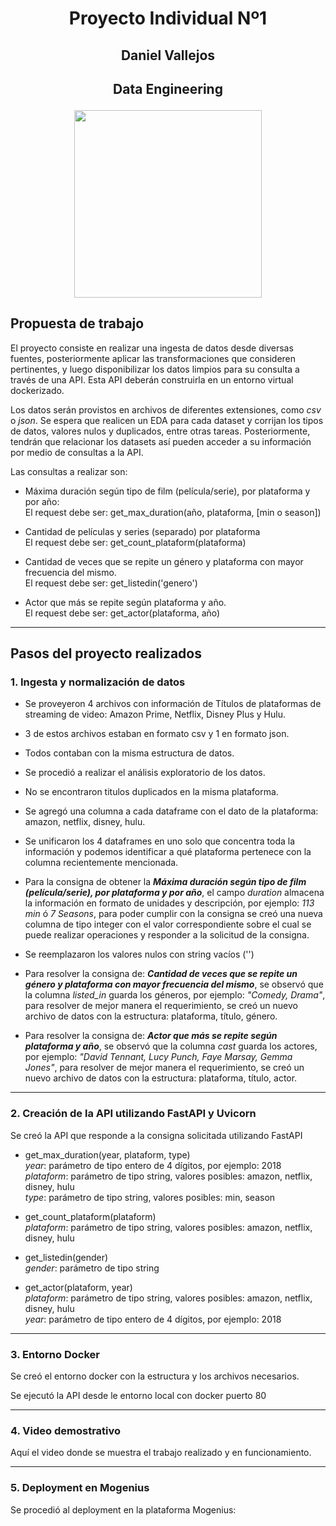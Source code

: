 # <p align=center>**Proyecto Individual Nº1**</p>
## <p align=center>**Daniel Vallejos**</p>

## <p align=center>Data Engineering</p>


<p align="center">
<img src="https://files.realpython.com/media/What-is-Data-Engineering_Watermarked.607e761a3c0e.jpg"  height=300>
</p>

## **Propuesta de trabajo**

El proyecto consiste en realizar una ingesta de datos desde diversas fuentes, posteriormente aplicar las transformaciones que consideren pertinentes, y luego disponibilizar los datos limpios para su consulta a través de una API. Esta API deberán construirla en un entorno virtual dockerizado.

Los datos serán provistos en archivos de diferentes extensiones, como *csv* o *json*. Se espera que realicen un EDA para cada dataset y corrijan los tipos de datos, valores nulos y duplicados, entre otras tareas. Posteriormente, tendrán que relacionar los datasets así pueden acceder a su información por medio de consultas a la API.

Las consultas a realizar son:

+ Máxima duración según tipo de film (película/serie), por plataforma y por año:<br/>
    El request debe ser: get_max_duration(año, plataforma, [min o season])

+ Cantidad de películas y series (separado) por plataforma<br/>
    El request debe ser: get_count_plataform(plataforma)  
  
+ Cantidad de veces que se repite un género y plataforma con mayor frecuencia del mismo.<br/>
    El request debe ser: get_listedin('genero')

+ Actor que más se repite según plataforma y año.<br/>
  El request debe ser: get_actor(plataforma, año)

<hr> 

## **Pasos del proyecto realizados**

### **1. Ingesta y normalización de datos**

+ Se proveyeron 4 archivos con información de Títulos de plataformas de streaming de video: Amazon Prime, Netflix, Disney Plus y Hulu.

+ 3 de estos archivos estaban en formato csv y 1 en formato json.

+ Todos contaban con la misma estructura de datos.

+ Se procedió a realizar el análisis exploratorio de los datos.

+ No se encontraron titulos duplicados en la misma plataforma.

+ Se agregó una columna a cada dataframe con el dato de la plataforma: amazon, netflix, disney, hulu.

+ Se unificaron los 4 dataframes en uno solo que concentra toda la información y podemos identificar a qué plataforma pertenece con la columna recientemente mencionada.

+ Para la consigna de obtener la ***Máxima duración según tipo de film (película/serie), por plataforma y por año***, el campo *duration* almacena la información en formato de unidades y descripción, por ejemplo: *113 min* ó *7 Seasons*, para poder cumplir con la consigna se creó una nueva columna de tipo integer con el valor correspondiente sobre el cual se puede realizar operaciones y responder a la solicitud de la consigna.

+ Se reemplazaron los valores nulos con string vacíos ('')

+ Para resolver la consigna de: ***Cantidad de veces que se repite un género y plataforma con mayor frecuencia del mismo***, se observó que la columna *listed_in* guarda los géneros, por ejemplo: *"Comedy, Drama"*, para resolver de mejor manera el requerimiento, se creó un nuevo archivo de datos con la estructura: plataforma, título, género.

+ Para resolver la consigna de: ***Actor que más se repite según plataforma y año***, se observó que la columna *cast* guarda los actores, por ejemplo: *"David Tennant, Lucy Punch, Faye Marsay, Gemma Jones"*, para resolver de mejor manera el requerimiento, se creó un nuevo archivo de datos con la estructura: plataforma, título, actor.

<hr> 

### **2. Creación de la API utilizando FastAPI y Uvicorn**

Se creó la API que responde a la consigna solicitada utilizando FastAPI

+ get_max_duration(year, plataform, type)<br/>
    *year*: parámetro de tipo entero de 4 dígitos, por ejemplo: 2018<br/>
    *plataform*: parámetro de tipo string, valores posibles: amazon, netflix, disney, hulu<br/>
    *type*: parámetro de tipo string, valores posibles: min, season

+ get_count_plataform(plataform)<br/>
    *plataform*: parámetro de tipo string, valores posibles: amazon, netflix, disney, hulu<br/>
  
+ get_listedin(gender)<br/>
    *gender*: parámetro de tipo string

+ get_actor(plataform, year)<br/>
    *plataform*: parámetro de tipo string, valores posibles: amazon, netflix, disney, hulu<br/>
    *year*: parámetro de tipo entero de 4 dígitos, por ejemplo: 2018

<hr> 

### **3. Entorno Docker**

Se creó el entorno docker con la estructura y los archivos necesarios.

Se ejecutó la API desde le entorno local con docker puerto 80

<hr> 

### **4. Video demostrativo**

Aquí el video donde se muestra el trabajo realizado y en funcionamiento.

<hr> 

### **5. Deployment en Mogenius**

Se procedió al deployment en la plataforma Mogenius:


